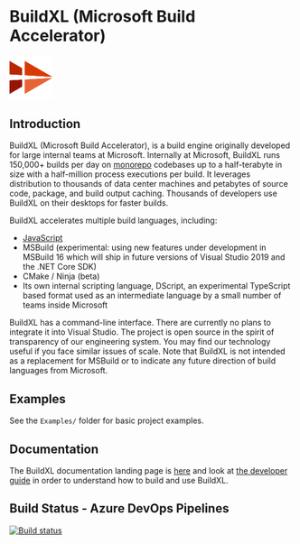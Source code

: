 # BuildXL (Microsoft Build Accelerator)

<img alt="BuildXL Icon" src="Public/Src/Branding/BuildXL.png" width=15%>

## Introduction

BuildXL (Microsoft Build Accelerator), is a build engine originally developed for large internal teams at Microsoft. Internally at Microsoft, BuildXL runs 150,000+ builds per day on [monorepo](https://en.wikipedia.org/wiki/Monorepo) codebases up to a half-terabyte in size with a half-million process executions per build. It leverages distribution to thousands of data center machines and petabytes of source code, package, and build output caching. Thousands of developers use BuildXL on their desktops for faster builds.

BuildXL accelerates multiple build languages, including:

* [JavaScript](Documentation/Wiki/Frontends/js-onboarding.md)
* MSBuild (experimental: using new features under development in MSBuild 16 which will ship in future versions of Visual Studio 2019 and the .NET Core SDK)
* CMake / Ninja (beta)
* Its own internal scripting language, DScript, an experimental TypeScript based format used as an intermediate language by a small number of teams inside Microsoft

BuildXL has a command-line interface. There are currently no plans to integrate it into Visual Studio. The project is open source in the spirit of transparency of our engineering system. You may find our technology useful if you face similar issues of scale. Note that BuildXL is not intended as a replacement for MSBuild or to indicate any future direction of build languages from Microsoft.

## Examples
See the `Examples/` folder for basic project examples. 

## Documentation
The BuildXL documentation landing page is [here](Documentation/INDEX.md) and look at [the developer guide](Documentation/Wiki/DeveloperGuide.md) in order to understand how to build and use BuildXL.

## Build Status - Azure DevOps Pipelines
[![Build status](https://dev.azure.com/mseng/Domino/_apis/build/status/8196?branchName=master)](https://dev.azure.com/mseng/Domino/_build/latest?definitionId=8196)

